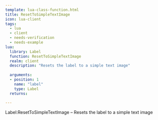 ```yaml
---
template: lua-class-function.html
title: ResetToSimpleTextImage
icon: lua-client
tags:
  - lua
  - client
  - needs-verification
  - needs-example
lua:
  library: Label
  function: ResetToSimpleTextImage
  realm: client
  description: "Resets the label to a simple text image"
  
  arguments:
  - position: 1
    name: "label"
    type: Label
  returns:
    
---
```


<div class="lua__search__keywords">
Label:ResetToSimpleTextImage &#x2013; Resets the label to a simple text image
</div>
